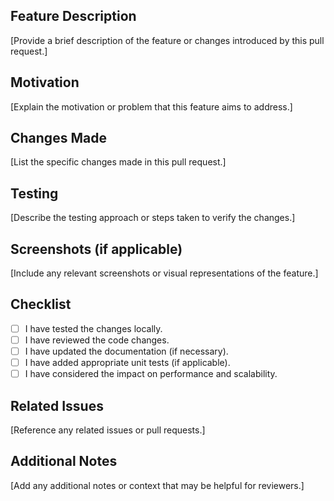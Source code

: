 ## Feature Description

[Provide a brief description of the feature or changes introduced by this pull request.]

## Motivation

[Explain the motivation or problem that this feature aims to address.]

## Changes Made

[List the specific changes made in this pull request.]

## Testing

[Describe the testing approach or steps taken to verify the changes.]

## Screenshots (if applicable)

[Include any relevant screenshots or visual representations of the feature.]

## Checklist

- [ ] I have tested the changes locally.
- [ ] I have reviewed the code changes.
- [ ] I have updated the documentation (if necessary).
- [ ] I have added appropriate unit tests (if applicable).
- [ ] I have considered the impact on performance and scalability.

## Related Issues

[Reference any related issues or pull requests.]

## Additional Notes

[Add any additional notes or context that may be helpful for reviewers.]

